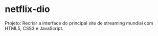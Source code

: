 # netflix-dio
Projeto: Recriar a interface do principal site de streaming mundial com HTML5, CSS3 e JavaScript.
